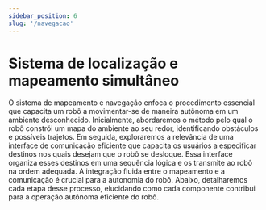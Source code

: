 ```yaml
---
sidebar_position: 6
slug: '/navegacao'
---
```




# Sistema de localização e mapeamento simultâneo
O sistema de mapeamento e navegação enfoca o procedimento essencial que capacita um robô a movimentar-se de maneira autônoma em um ambiente desconhecido. Inicialmente, abordaremos o método pelo qual o robô constrói um mapa do ambiente ao seu redor, identificando obstáculos e possíveis trajetos. Em seguida, exploraremos a relevância de uma interface de comunicação eficiente que capacita os usuários a especificar destinos nos quais desejam que o robô se desloque. Essa interface organiza esses destinos em uma sequência lógica e os transmite ao robô na ordem adequada. A integração fluida entre o mapeamento e a comunicação é crucial para a autonomia do robô. Abaixo, detalharemos cada etapa desse processo, elucidando como cada componente contribui para a operação autônoma eficiente do robô.
